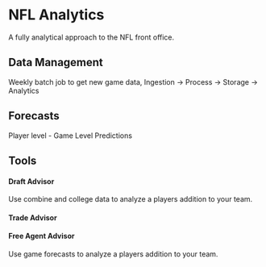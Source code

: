 # NFL Analytics
A fully analytical approach to the NFL front office.

## Data Management
Weekly batch job to get new game data, 
Ingestion -> Process -> Storage -> Analytics


## Forecasts
Player level - Game Level Predictions

## Tools
#### Draft Advisor
Use combine and college data to analyze a players addition to your team.


#### Trade Advisor


#### Free Agent Advisor
Use game forecasts to analyze a players addition to your team.


